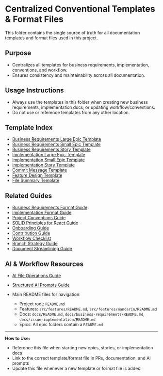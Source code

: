 # Centralized Conventional Templates & Format Files

This folder contains the single source of truth for all documentation templates and format files used in this project.

## Purpose

- Centralizes all templates for business requirements, implementation, conventions, and workflow.
- Ensures consistency and maintainability across all documentation.

## Usage Instructions

- Always use the templates in this folder when creating new business requirements, implementation docs, or updating workflow/conventions.
- Do not use or reference templates from any other location.

## Template Index

- [Business Requirements Large Epic Template](business-requirements-large-epic-template.md)
- [Business Requirements Small Epic Template](business-requirements-small-epic-template.md)
- [Business Requirements Story Template](business-requirements-story-template.md)
- [Implementation Large Epic Template](implementation-large-epic-template.md)
- [Implementation Small Epic Template](implementation-small-epic-template.md)
- [Implementation Story Template](implementation-story-template.md)
- [Commit Message Template](commit-message-template.md)
- [Feature Design Template](feature-design-template.md)
- [File Summary Template](file-summary-template.md)

## Related Guides

- [Business Requirements Format Guide](../guides/business-requirements-format.md)
- [Implementation Format Guide](../guides/implementation-format.md)
- [Project Conventions Guide](../guides/conventions.md)
- [SOLID Principles for React Guide](../guides/solid-principles.md)
- [Onboarding Guide](../guides/onboarding.md)
- [Contribution Guide](../guides/contribution-guide.md)
- [Workflow Checklist](../guides/workflow.md)
- [Branch Strategy Guide](../guides/branch-strategy.md)
- [Document Streamlining Guide](../guides/doc-authoring-patterns.md)

## AI & Workflow Resources

- [AI File Operations Guide](../guides/ai-file-operations.md)
- [Structured AI Prompts Guide](../guides/structured-ai-prompts.md)

- Main README files for navigation:
  - Project root: `README.md`
  - Features: `src/features/README.md`, `src/features/mandarin/README.md`
  - Docs: `docs/README.md`, `docs/business-requirements/README.md`, `docs/issue-implementation/README.md`
  - Epics: All epic folders contain a `README.md`

---

**How to Use:**

- Reference this file when starting new epics, stories, or implementation docs
- Link to the correct template/format file in PRs, documentation, and AI prompts
- Update this file whenever a new template or format file is added
